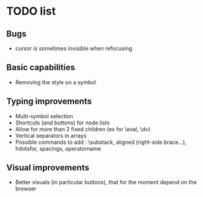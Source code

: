 # TODO list

## Bugs
- cursor is sometimes invisible when refocusing

## Basic capabilities
- Removing the style on a symbol

## Typing improvements
- Multi-symbol selection
- Shortcuts (and buttons) for node lists
- Allow for more than 2 fixed children (ex for \eval, \dv)
- Vertical separators in arrays
- Possible commands to add : \substack, aligned (right-side brace...), hdotsfor, spacings, operatorname

## Visual improvements
- Better visuals (in particular buttons), that for the moment depend on the browser